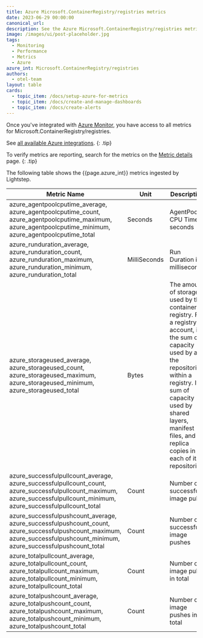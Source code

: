 ```yaml
---
title: Azure Microsoft.ContainerRegistry/registries metrics
date: 2023-06-29 00:00:00
canonical_url:
description: See the Azure Microsoft.ContainerRegistry/registries metrics ingested by Lightstep Observability
image: /images/ui/post-placeholder.jpg
tags:
  - Monitoring
  - Performance
  - Metrics
  - Azure
azure_int: Microsoft.ContainerRegistry/registries
authors:
  - otel-team
layout: table
cards:
  - topic_item: /docs/setup-azure-for-metrics
  - topic_item: /docs/create-and-manage-dashboards
  - topic_item: /docs/create-alerts
---
```

Once you've integrated with [Azure Monitor](/docs/setup-azure-for-metrics), you have access to all metrics for Microsoft.ContainerRegistry/registries.

See [all available Azure integrations](/docs/azure-metrics).
{: .tip}

To verify metrics are reporting, search for the metrics on the [Metric details](/docs/manage-metric-details) page.
{: .tip}

The following table shows the {{page.azure_int}} metrics ingested by Lightstep.
<table class="table-aws">
<colgroup><col span="1" style="width: 35%;" /><col span="1" style="width: 15%;" /><col span="1" style="width: 35%;" /></colgroup>
  <thead>
    <th>Metric Name</th>
    <th>Unit</th>
    <th>Description</th>
  </thead>
  <tr>
    <td>azure_agentpoolcputime_average, azure_agentpoolcputime_count, azure_agentpoolcputime_maximum, azure_agentpoolcputime_minimum, azure_agentpoolcputime_total</td>
    <td>Seconds</td>
    <td>AgentPool CPU Time in seconds</td>
  </tr>
  <tr>
    <td>azure_runduration_average, azure_runduration_count, azure_runduration_maximum, azure_runduration_minimum, azure_runduration_total</td>
    <td>MilliSeconds</td>
    <td>Run Duration in milliseconds</td>
  </tr>
  <tr>
    <td>azure_storageused_average, azure_storageused_count, azure_storageused_maximum, azure_storageused_minimum, azure_storageused_total</td>
    <td>Bytes</td>
    <td>The amount of storage used by the container registry. For a registry account, it's the sum of capacity used by all the repositories within a registry. It's sum of capacity used by shared layers, manifest files, and replica copies in each of its repositories.</td>
  </tr>
  <tr>
    <td>azure_successfulpullcount_average, azure_successfulpullcount_count, azure_successfulpullcount_maximum, azure_successfulpullcount_minimum, azure_successfulpullcount_total</td>
    <td>Count</td>
    <td>Number of successful image pulls</td>
  </tr>
  <tr>
    <td>azure_successfulpushcount_average, azure_successfulpushcount_count, azure_successfulpushcount_maximum, azure_successfulpushcount_minimum, azure_successfulpushcount_total</td>
    <td>Count</td>
    <td>Number of successful image pushes</td>
  </tr>
  <tr>
    <td>azure_totalpullcount_average, azure_totalpullcount_count, azure_totalpullcount_maximum, azure_totalpullcount_minimum, azure_totalpullcount_total</td>
    <td>Count</td>
    <td>Number of image pulls in total</td>
  </tr>
  <tr>
    <td>azure_totalpushcount_average, azure_totalpushcount_count, azure_totalpushcount_maximum, azure_totalpushcount_minimum, azure_totalpushcount_total</td>
    <td>Count</td>
    <td>Number of image pushes in total</td>
  </tr>
</table>
